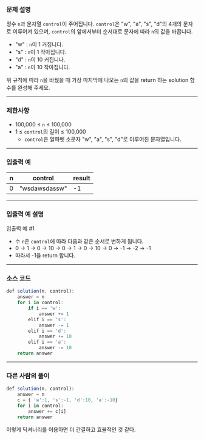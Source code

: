 ### **문제 설명**

정수 `n`과 문자열 `control`이 주어집니다. `control`은 "w", "a", "s", "d"의 4개의 문자로 이루어져 있으며, `control`의 앞에서부터 순서대로 문자에 따라 `n`의 값을 바꿉니다.

- "w" : `n`이 1 커집니다.
- "s" : `n`이 1 작아집니다.
- "d" : `n`이 10 커집니다.
- "a" : `n`이 10 작아집니다.

위 규칙에 따라 `n`을 바꿨을 때 가장 마지막에 나오는 `n`의 값을 return 하는 solution 함수를 완성해 주세요.

---

### 제한사항

- 100,000 ≤ `n` ≤ 100,000
- 1 ≤ `control`의 길이 ≤ 100,000
    - `control`은 알파벳 소문자 "w", "a", "s", "d"로 이루어진 문자열입니다.

---

### 입출력 예

| n | control | result |
| --- | --- | --- |
| 0 | "wsdawsdassw" | -1 |

---

### 입출력 예 설명

입출력 예 #1

- 수 `n`은 `control`에 따라 다음과 같은 순서로 변하게 됩니다.
- 0 → 1 → 0 → 10 → 0 → 1 → 0 → 10 → 0 → -1 → -2 → -1
- 따라서 -1을 return 합니다.

---

### 소스 코드

```jsx
def solution(n, control):
    answer = n
    for i in control:
        if i == 'w':
            answer += 1
        elif i == 's':
            answer -= 1
        elif i == 'd':
            answer += 10
        elif i == 'a':
            answer -= 10
    return answer
```

---

### 다른 사람의 풀이

```jsx
def solution(n, control):
    answer = n
    c = { 'w':1, 's':-1, 'd':10, 'a':-10}
    for i in control:
        answer += c[i]
    return answer
```

이렇게 딕셔너리를 이용하면 더 간결하고 효율적인 것 같다.